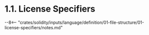 <!-- This file is generated automatically by infrastructure scripts. Please don't edit by hand. -->

# 1.1. License Specifiers

--8<-- "crates/solidity/inputs/language/definition/01-file-structure/01-license-specifiers/notes.md"
